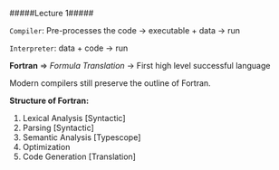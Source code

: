 #####Lecture 1#####

`Compiler`: Pre-processes the code -> executable + data -> run

`Interpreter`: data + code -> run

**Fortran** => *Formula Translation* -> First high level successful language

Modern compilers still preserve the outline of Fortran. 

**Structure of Fortran:**

1. Lexical Analysis [Syntactic]
2. Parsing [Syntactic]
3. Semantic Analysis [Typescope]
4. Optimization
5. Code Generation [Translation]